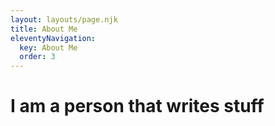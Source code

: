 ```yaml
---
layout: layouts/page.njk
title: About Me
eleventyNavigation:
  key: About Me
  order: 3
---
```


# I am a person that writes stuff

